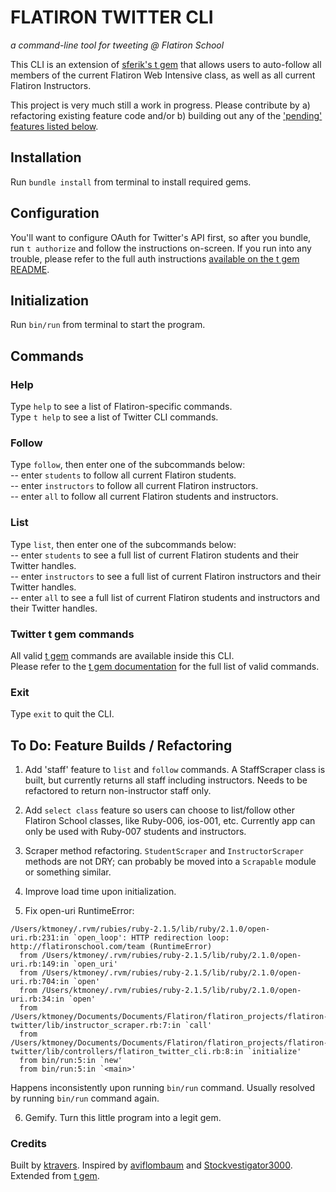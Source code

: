 # FLATIRON TWITTER CLI
_a command-line tool for tweeting @ Flatiron School_

This CLI is an extension of [sferik's t gem](https://github.com/sferik/t) that allows users to auto-follow all members of the current Flatiron Web Intensive class, as well as all current Flatiron Instructors. 

This project is very much still a work in progress. Please contribute by a) refactoring existing feature code and/or b) building out any of the ['pending' features listed below](#todo). 

## Installation
Run `bundle install` from terminal to install required gems.

## Configuration
You'll want to configure OAuth for Twitter's API first, so after you bundle, run `t authorize` and follow the instructions on-screen. If you run into any trouble, please refer to the full auth instructions [available on the t gem README](https://github.com/sferik/t#configuration).

## Initialization
Run `bin/run` from terminal to start the program.

## Commands
### Help
Type `help` to see a list of Flatiron-specific commands.  
Type `t help` to see a list of Twitter CLI commands.

### Follow
Type `follow`, then enter one of the subcommands below:  
 -- enter `students` to follow all current Flatiron students.  
 -- enter `instructors` to follow all current Flatiron instructors.  
 -- enter `all` to follow all current Flatiron students and instructors.  

### List
Type `list`, then enter one of the subcommands below:  
-- enter `students` to see a full list of current Flatiron students and their Twitter handles.  
-- enter `instructors` to see a full list of current Flatiron instructors and their Twitter handles.  
-- enter `all` to see a full list of current Flatiron students and instructors and their Twitter handles.  

### Twitter t gem commands
All valid [t gem](https://github.com/sferik/t) commands are available inside this CLI.  
Please refer to the [t gem documentation](https://github.com/sferik/t#usage-examples) for the full list of valid commands.

### Exit
Type `exit` to quit the CLI.


## <a name="todo"/>To Do: Feature Builds / Refactoring
1) Add 'staff' feature to `list` and `follow` commands. A StaffScraper class is built, but currently returns all staff including instructors. Needs to be refactored to return non-instructor staff only.

2) Add `select class` feature so users can choose to list/follow other Flatiron School classes, like Ruby-006, ios-001, etc. Currently app can only be used with Ruby-007 students and instructors.

3) Scraper method refactoring. `StudentScraper` and `InstructorScraper` methods are not DRY; can probably be moved into a `Scrapable` module or something similar.

4) Improve load time upon initialization.

5) Fix open-uri RuntimeError:

```
/Users/ktmoney/.rvm/rubies/ruby-2.1.5/lib/ruby/2.1.0/open-uri.rb:231:in `open_loop': HTTP redirection loop: http://flatironschool.com/team (RuntimeError)
  from /Users/ktmoney/.rvm/rubies/ruby-2.1.5/lib/ruby/2.1.0/open-uri.rb:149:in `open_uri'
  from /Users/ktmoney/.rvm/rubies/ruby-2.1.5/lib/ruby/2.1.0/open-uri.rb:704:in `open'
  from /Users/ktmoney/.rvm/rubies/ruby-2.1.5/lib/ruby/2.1.0/open-uri.rb:34:in `open'
  from /Users/ktmoney/Documents/Documents/Flatiron/flatiron_projects/flatiron-twitter/lib/instructor_scraper.rb:7:in `call'
  from /Users/ktmoney/Documents/Documents/Flatiron/flatiron_projects/flatiron-twitter/lib/controllers/flatiron_twitter_cli.rb:8:in `initialize'
  from bin/run:5:in `new'
  from bin/run:5:in `<main>'
  ```

Happens inconsistently upon running `bin/run` command. Usually resolved by running `bin/run` command again.

6) Gemify. Turn this little program into a legit gem.


### Credits
Built by [ktravers](https://github.com/ktravers). Inspired by [aviflombaum](https://github.com/aviflombaum) and [Stockvestigator3000](https://github.com/jeremysklarsky/stock-cli). Extended from [t gem](https://github.com/sferik/t).
